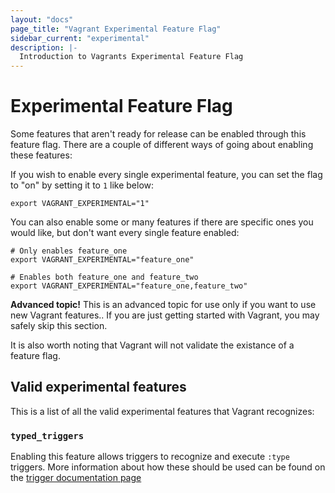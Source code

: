 ```yaml
---
layout: "docs"
page_title: "Vagrant Experimental Feature Flag"
sidebar_current: "experimental"
description: |-
  Introduction to Vagrants Experimental Feature Flag
---
```


# Experimental Feature Flag

Some features that aren't ready for release can be enabled through this feature
flag. There are a couple of different ways of going about enabling these features:

If you wish to enable every single experimental feature, you can set the flag
to "on" by setting it to `1` like below:

```shell
export VAGRANT_EXPERIMENTAL="1"
```

You can also enable some or many features if there are specific ones you would like,
but don't want every single feature enabled:

```shell
# Only enables feature_one
export VAGRANT_EXPERIMENTAL="feature_one"
```

```shell
# Enables both feature_one and feature_two
export VAGRANT_EXPERIMENTAL="feature_one,feature_two"
```

<div class="alert alert-warning">
  <strong>Advanced topic!</strong> This is an advanced topic for use only if
  you want to use new Vagrant features.. If you are just getting
  started with Vagrant, you may safely skip this section.

  It is also worth noting that Vagrant will not validate the existance of a
  feature flag.
</div>

## Valid experimental features

This is a list of all the valid experimental features that Vagrant recognizes:

### `typed_triggers`

Enabling this feature allows triggers to recognize and execute `:type` triggers.
More information about how these should be used can be found on the [trigger documentation page](/docs/triggers/configuration.html#trigger-types)
